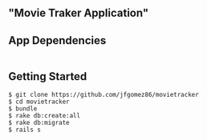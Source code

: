 ## "Movie Traker Application"
## App Dependencies

```

```

## Getting Started

```
$ git clone https://github.com/jfgomez86/movietracker
$ cd movietracker
$ bundle
$ rake db:create:all
$ rake db:migrate
$ rails s
```
